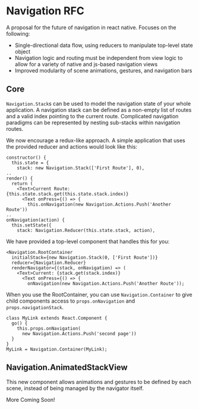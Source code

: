 # Navigation RFC

A proposal for the future of navigation in react native. Focuses on the following:

- Single-directional data flow, using reducers to manipulate top-level state object
- Navigation logic and routing must be independent from view logic to allow for a variety of native and js-based navigation views
- Improved modularity of scene animations, gestures, and navigation bars

## Core

`Navigation.Stack`s can be used to model the navigation state of your whole application. A navigation stack can be defined as a non-empty list of routes and a valid index pointing to the current route. Complicated navigation paradigms can be represented by nesting sub-stacks within navigation routes.

We now encourage a redux-like approach. A simple application that uses the provided reducer and actions would look like this:

```
constructor() {
  this.state = {
    stack: new Navigation.Stack(['First Route'], 0),
..
render() {
  return (
    <Text>Current Route: {this.state.stack.get(this.state.stack.index)}
      <Text onPress={() => {
        this.onNavigation(new Navigation.Actions.Push('Another Route'))
..
onNavigation(action) {
  this.setState({
    stack: Navigation.Reducer(this.state.stack, action),
```

We have provided a top-level component that handles this for you:

```
<Navigation.RootContainer
  initialStack={new Navigation.Stack(0, ['First Route'])}
  reducer={Navigation.Reducer}
  renderNavigator={(stack, onNavigation) => (
    <Text>Current: {stack.get(stack.index)}
      <Text onPress={() => {
        onNavigation(new Navigation.Actions.Push('Another Route'));
```

When you use the RootContainer, you can use `Navigation.Container` to give child components access to `props.onNavigation` and `props.navigationStack`.

```
class MyLink extends React.Component {
  go() {
    this.props.onNavigation(
      new Navigation.Actions.Push('second page'))
  }
}
MyLink = Navigation.Container(MyLink);
```


## Navigation.AnimatedStackView

This new component allows animations and gestures to be defined by each scene, instead of being managed by the navigator itself.

More Coming Soon!


